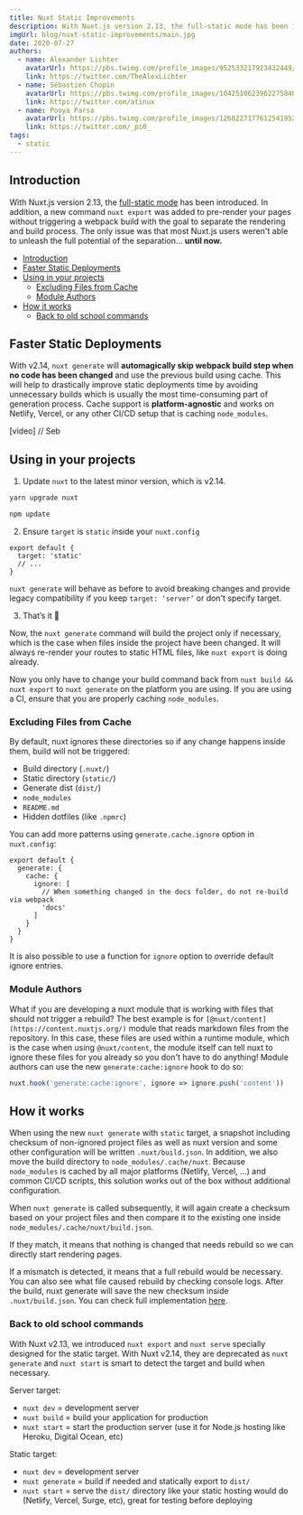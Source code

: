 ```yaml
---
title: Nuxt Static Improvements
description: With Nuxt.js version 2.13, the full-static mode has been introduced. In addition, a new command nuxt export was added to pre-render your pages without triggering a webpack build with the goal to separate the rendering and build process. The only issue was that most Nuxt.js users weren't able to unleash the full potential of the separation... until now.
imgUrl: blog/nuxt-static-improvements/main.jpg
date: 2020-07-27
authors:
  - name: Alexander Lichter
    avatarUrl: https://pbs.twimg.com/profile_images/952533217923432449/94yyoh67_400x400.jpg
    link: https://twitter.com/TheAlexLichter
  - name: Sébastien Chopin
    avatarUrl: https://pbs.twimg.com/profile_images/1042510623962275840/1Iw_Mvud_400x400.jpg
    link: https://twitter.com/atinux
  - name: Pooya Parsa
    avatarUrl: https://pbs.twimg.com/profile_images/1268227177612541952/9-fujxqt_400x400.jpg
    link: https://twitter.com/_pi0_
tags:
  - static
---
```


## Introduction

With Nuxt.js version 2.13, the [full-static mode](/blog/going-full-static/) has been introduced. In addition, a new command `nuxt export` was added to pre-render your pages without triggering a webpack build with the goal to separate the rendering and build process. The only issue was that most Nuxt.js users weren't able to unleash the full potential of the separation... **until now.**

- [Introduction](#introduction)
- [Faster Static Deployments](#faster-static-deployments)
- [Using in your projects](#using-in-your-projects)
  - [Excluding Files from Cache](#excluding-files-from-cache)
  - [Module Authors](#module-authors)
- [How it works](#how-it-works)
  - [Back to old school commands](#back-to-old-school-commands)

## Faster Static Deployments

With v2.14, `nuxt generate` will **automagically skip webpack build step when no code has been changed** and use the previous build using cache. This will help to drastically improve static deployments time by avoiding unnecessary builds which is usually the most time-consuming part of generation process. Cache support is **platform-agnostic** and works on Netlify, Vercel, or any other CI/CD setup that is caching `node_modules`.

<generate-time-graph></generate-time-graph>

[video] // Seb

## Using in your projects

1. Update `nuxt` to the latest minor version, which is v2.14.

<code-group>
  <code-block label="Yarn" active>

```bash
yarn upgrade nuxt
```

  </code-block>
  <code-block label="NPM">

```bash
npm update
```

  </code-block>
</code-group>

2. Ensure `target` is `static` inside your `nuxt.config`

```js{}[nuxt.config.js]
export default {
  target: 'static'
  // ...
}
```

`nuxt generate` will behave as before to avoid breaking changes and provide legacy compatibility if you keep `target: ‘server’` or don't specify target.

3. That’s it 🙌

Now, the `nuxt generate` command will build the project only if necessary, which is the case when files inside the project have been changed. It will always re-render your routes to static HTML files, like `nuxt export` is doing already.

Now you only have to change your build command back from `nuxt build && nuxt export` to `nuxt generate` on the platform you are using. If you are using a CI, ensure that you are properly caching `node_modules`.

### Excluding Files from Cache

By default, nuxt ignores these directories so if any change happens inside them, build will not be triggered:

- Build directory (`.nuxt/`)
- Static directory (`static/`)
- Generate dist (`dist/`)
- `node_modules`
- `README.md`
- Hidden dotfiles (like `.npmrc`)

You can add more patterns using `generate.cache.ignore` option in `nuxt.config`:

```js{}[nuxt.config.js]
export default {
  generate: {
    cache: {
      ignore: [
        // When something changed in the docs folder, do not re-build via webpack
        'docs'
      ]
    }
  }
}
```

It is also possible to use a function for `ignore` option to override default ignore entries.

### Module Authors

What if you are developing a nuxt module that is working with files that should not trigger a rebuild? The best example is for `[@nuxt/content](https://content.nuxtjs.org/)` module that reads markdown files from the repository. In this case, these files are used within a runtime module, which is the case when using `@nuxt/content`, the module itself can tell nuxt to ignore these files for you already so you don't have to do anything! Module authors can use the new `generate:cache:ignore` hook to do so:

```js
nuxt.hook('generate:cache:ignore', ignore => ignore.push('content'))
```

## How it works

When using the new `nuxt generate` with `static` target, a snapshot including checksum of non-ignored project files as well as nuxt version and some other configuration will be written `.nuxt/build.json`. In addition, we also move the build directory to `node_modules/.cache/nuxt`. Because `node_modules` is cached by all major platforms (Netlify, Vercel, ...) and common CI/CD scripts, this solution works out of the box without additional configuration.

When `nuxt generate` is called subsequently, it will again create a checksum based on your project files and then compare it to the existing one inside `node_modules/.cache/nuxt/build.json`.

If they match, it means that nothing is changed that needs rebuild so we can directly start rendering pages.

If a mismatch is detected, it means that a full rebuild would be necessary. You can also see what file caused rebuild by checking console logs. After the build, nuxt generate will save the new checksum inside `.nuxt/build.json`. You can check full implementation [here](https://github.com/nuxt/nuxt.js/pull/7712).

### Back to old school commands

With Nuxt v2.13, we introduced `nuxt export` and `nuxt serve` specially designed for the static target. With Nuxt v2.14, they are deprecated as `nuxt generate` and `nuxt start` is smart to detect the target and build when necessary.

Server target:

- `nuxt dev` = development server
- `nuxt build` = build your application for production
- `nuxt start` = start the production server (use it for Node.js hosting like Heroku, Digital Ocean, etc)

Static target:

- `nuxt dev` = development server
- `nuxt generate` = build if needed and statically export to `dist/`
- `nuxt start` = serve the `dist/` directory like your static hosting would do (Netlify, Vercel, Surge, etc), great for testing before deploying
